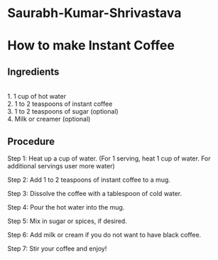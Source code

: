 # Saurabh-Kumar-Shrivastava

<html>

<h1>How to make Instant Coffee</h1>

<body>

<h2>Ingredients</h2>
<br>1. 1 cup of hot water</br>
2. 1 to 2 teaspoons of instant coffee
<br>3. 1 to 2 teaspoons of sugar (optional)</br>
4. Milk or creamer (optional)

<p><h2>Procedure</h2></p>

Step 1: Heat up a cup of water. (For 1 serving, heat 1 cup of water. For additional servings user more water)

Step 2: Add 1 to 2 teaspoons of instant coffee to a mug.

Step 3: Dissolve the coffee with a tablespoon of cold water.

Step 4: Pour the hot water into the mug.

Step 5: Mix in sugar or spices, if desired.

Step 6: Add milk or cream if you do not want to have black coffee.

Step 7: Stir your coffee and enjoy!

</body>

</html>
